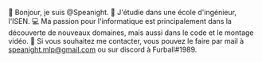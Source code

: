 👋 Bonjour, je suis @Speanight.
📖 J'étudie dans une école d'ingénieur, l'ISEN.
💻 Ma passion pour l'informatique est principalement dans la découverte de nouveaux domaines, mais aussi dans le code et le montage vidéo.
📩 Si vous souhaitez me contacter, vous pouvez le faire par mail à speanight.mlp@gmail.com ou sur discord à Furball#1989.

<!--
**Speanight/Speanight** is a ✨ _special_ ✨ repository because its `README.md` (this file) appears on your GitHub profile.

Here are some ideas to get you started:

- 🔭 I’m currently working on ...
- 🌱 I’m currently learning ...
- 👯 I’m looking to collaborate on ...
- 🤔 I’m looking for help with ...
- 💬 Ask me about ...
- 📫 How to reach me: ...
- 😄 Pronouns: ...
- ⚡ Fun fact: ...
-->
